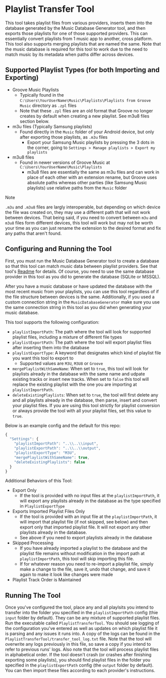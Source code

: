 # Playlist Transfer Tool

This tool takes playlist files from various providers, inserts them into the database generated by the Music Database Generator tool, and then exports those playlists for one of those supported providers. This can essentially convert playlists from 1 music app to another, cross platform. This tool also supports merging playlists that are named the same. Note that the music database is required for this tool to work due to the need to match music by its metadata when paths differ across devices.

## Supported Playlist Types (for both Importing and Exporting)

- Groove Music Playlists
  - Typically found in the `C:\Users\YourUserName\Music\Playlists\Playlists from Groove Music` directory as `.zpl` files
  - Note that these `.zpl` files are an old format that Groove no longer creates by default when creating a new playlist. See m3u8 files section below.  
- m3u files (Typically Samsung playlists)
  - Found directly in the `Music` folder of your Android device, but only after exporting those playlists, as `.m3u` files
    - Export your Samsung Music playlists by pressing the 3 dots in the corner, going to `Settings > Manage playlists > Export my playlists`
- m3u8 files
  - Found in newer versions of Groove Music at `C:\Users\YourUserName\Music\Playlists`
    - m3u8 files are essentially the same as m3u files and can work in place of each other with an extension rename, but Groove uses absolute paths whereas other parties (like Samsung Music playlists) use relative paths from the `Music` folder

> [!NOTE]
> `.m3u` and `.m3u8` files are largly interoperable, but depending on which device the file was created on, they may use a different path that will not work between devices. That being said, if you need to convert between `m3u` and `m3u8` files form different devices, this tool will work but may not be worth your time as you can just rename the extension to the desired format and fix any paths that aren't found.

## Configuring and Running the Tool

First, you must run the Music Database Generator tool to create a database so that this tool can match music data between playlist providers. See that tool's [Readme](https://github.com/JeffreyGaydos/music-database-generator/blob/main/README.md) for details. Of course, you need to use the same database provider in this tool as you did to generate the database (SQLite or MSSQL).

After you have a music database or have updated the database with the most recent music from your playlists, you can use this tool regardless of if the file structure between devices is the same. Additionally, if you used a custom connection string in the `MusicDatabaseGenerator` make sure you use the same connection string in this tool as you did when generating your music database.

This tool supports the following configuration:
- `playlistImportPath`: The path where the tool will look for supported playlist files, including a mixture of different file types
- `playlistExportPath`: The path where the tool will export playlist files after inserting them into the database
- `playlistExportType`: A keyword that designates which kind of playlist file you want this tool to export to
  - Supported values are `M3U`, `M3U8` or `Groove`
- `mergePlaylistWithSameName`: When set to `true`, this tool will look for playlists already in the database with the same name and udpate existing tracks or insert new tracks. When set to `false` this tool will replace the existing playlist with the one you are importing at `playlistImportPath`.
- `deleteExistingPlaylists`: When set to `true`, the tool will first delete any and all playlists already in the database, then parse, insert and convert your playlist files. If you are using this tool strictly for playlist conversion or always provide the tool with all your playlist files, set this value to `true`.

Below is an example config and the default for this repo:
```js
{
  "Settings": {
    "playlistImportPath": "..\\..\\input",
    "playlistExportPath": "..\\..\\output",
    "playlistExportType": "M3U",
    "mergePlaylistWithSameName": true,
    "deleteExistingPlaylists": false
  }
}
```

Additional Behaviors of this Tool:
- Export Only
  - If the tool is provided with no input files at the `playlistImportPath`, it will export any playlists already in the database as the type specified in `PlaylistExportType`
- Exports Imported Playlist Files Only
  - If the tool is provided with an input file at the `playlistImportPath`, it will import that playlist file (if not skipped, see below) and then export only that imported playlist file. It will not export any other playlists already in the database.
  - See above if you need to export playlists already in the database
- Skipped Processing
  - If you have already imported a playlist to the database and the playlist file remains without modification in the import path at `playlistImportPath`, this tool will skip importing this file.
  - If for whatever reason you need to re-import a playlist file, simply make a change to the file, save it, undo that change, and save it again to make it look like changes were made
- Playlist Track Order is Maintained

## Running The Tool

Once you've configured the tool, place any and all playlsits you intend to transfer into the folder you specified in the `playlistImportPath` config (thie `input` folder by default). They can be any mixture of supported playlist files. Run the executable called `PlaylistTransferTool`. You should see logging of the configuration you've entered as well as updates on which playlist file it is parsing and any issues it runs into. A copy of the logs can be found in the `PlaylistTransferTool/transfer_tool_log.txt` file. Note that the tool will overwrite any logs previously in this file, so save a copy if you intend to refer to previous runs' logs. Also note that the tool will process playlist files in alphabetical order. If the tool doesn't crash (or crashes after finishing exporting some playlists), you should find playlist files in the folder you specified in the `playlistExportPath` config (the `output` folder by default). You can then import these files according to each provider's instructions.
